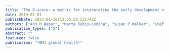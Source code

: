 ```yaml
---
title: "The D-score: a metric for interpreting the early development of infants and toddlers across global settings"
date: 2019-01-01
publishDate: 2023-01-10T13:35:50.531742Z
authors: ["Ann M Weber", "Marta Rubio-Codina", "Susan P Walker", "Stef Van Buuren", "Iris Eekhout", "Sally M Grantham-McGregor", "Maria Caridad Araujo", "Susan M Chang", "Lia CH Fernald", "Jena Derakhshani Hamadani", " others"]
publication_types: ["2"]
abstract: ""
featured: false
publication: "*BMJ global health*"
---
```


